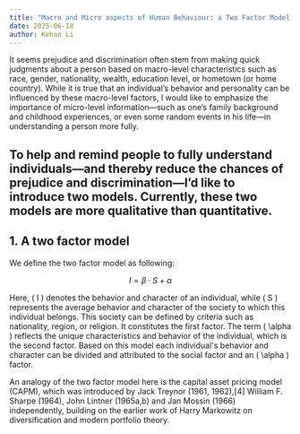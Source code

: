 ```yaml
---
title: "Macro and Micro aspects of Human Behaviour: a Two Factor Model and a Multi-Factor Model"
date: 2025-06-18
author: Kehan Li
---
```


It seems prejudice and discrimination often stem from making quick judgments about a person based on macro-level characteristics such as race, gender, nationality, wealth, education level, or hometown (or home country). While it is true that an individual’s behavior and personality can be influenced by these macro-level factors, I would like to emphasize the importance of micro-level information—such as one’s family background and childhood experiences, or even some random events in his life—in understanding a person more fully.

To help and remind people to fully understand individuals—and thereby reduce the chances of prejudice and discrimination—I’d like to introduce two models. Currently, these two models are more qualitative than quantitative.
---

## 1. A two factor model
We define the two factor model as following:

$$
I = \beta \cdot S + \alpha
$$

Here, \( I \) denotes the behavior and character of an individual, while \( S \) represents the average behavior and character of the society to which this individual belongs. This society can be defined by criteria such as nationality, region, or religion. It constitutes the first factor. The term \( \alpha \) reflects the unique characteristics and behavior of the individual, which is the second factor. Based on this model each individual's behavior and character can be divided and attributed to the social factor and an \( \alpha \) factor.

An analogy of the two factor model here is the capital asset pricing model (CAPM), which was introduced by Jack Treynor (1961, 1962),[4] William F. Sharpe (1964), John Lintner (1965a,b) and Jan Mossin (1966) independently, building on the earlier work of Harry Markowitz on diversification and modern portfolio theory. 

